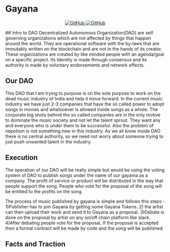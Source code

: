 # Gayana
<p align="center">

<a href="">
    <img alt="GitHub" src="https://img.shields.io/badge/PRs-welcome-brightgreen.svg">
  </a>
<a href="http://makeapullrequest.com">
    <img alt="GitHub" src="https://img.shields.io/badge/PRs-welcome-brightgreen.svg">
  </a>
<p>
## Intro to DAO
Decentralized Autonomous Organization(DAO) are self governing organizations which are not affected by things that happen around the world. They are operational software with the by-laws that are immutably written on the blockchain and are not in the hands of its creator. These organizations are created by like minded people with an agenda/goal on a specific project. Its Identity is made through consensus and its authority is made by voluntary endorsements and network effects.

## Our DAO 

This DAO that I am trying to purpose is on the sole purpose to work on the dead music industry of India and help it move forward. In the current music industry we have just 2-3 companies that have the so called power to adopt songs in movies and whatsoever is allowed inside songs as a whole. The corporate big shots behind the so called companies are in the only motive to dominate the music society and not let the talent sprout. They want any and everyone who is under them to be successful. Also the problem of nepotism is not something new in this industry. 
As we all know inside DAO there is no central authority, so we need not worry about someone trying to just push unwanted talent in the industry. 



## Execution 

The operation of our DAO will be really simple but would be using the voting system of DAO to publish songs under the name of our gayama as a company. The profit of service or product will be distributed in the way that people support the song. People who vote for the proposal of the song will be entitled to the profits on the song. 

The process of music published by gayana is simple and follows this steps - 
  1)Publisher has to join Gayana by getting some Gayana Tokens.
  2) the artist can then upload their work and send it to Gayana as a proposal. 
  3)Debate is done on the proposal by artist on any on/off chain platform like slack. 
  4)After debating people vote for the proposal, If the proposal is accepted then a formal contract will be made by code and the song will be published. 


## Facts and Traction 
